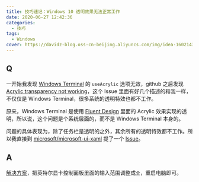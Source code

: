 ```yaml
---
title: 技巧速记：Windows 10 透明效果无法正常工作
date: 2020-06-27 12:42:36
categories:
  - 技巧
tags:
  - Windows
cover: https://davidz-blog.oss-cn-beijing.aliyuncs.com/img/idea-1602143497.jpg
---
```


## Q

一开始我发现 [Windows Terminal](https://github.com/microsoft/terminal) 的 `useAcrylic` 选项无效，github 之后发现 [Acrylic transparency not working](https://github.com/microsoft/terminal/issues/1414)，这个 Issue 里面有好几个描述的和我一样，不仅仅是 Windows Terminal，很多系统的透明特效也都不工作。

原来，Windows Terminal 是使用 [Fluent Design](https://www.microsoft.com/design/fluent/#/) 里面的 Acrylic 效果实现的透明，所以说，这个问题是个系统层面的，而不是 Windows Terminal 本身的。

问题的具体表现为，除了任务栏是透明的之外，其余所有的透明特效都不工作。所以我直接到 [microsoft/microsoft-ui-xaml](https://github.com/microsoft/microsoft-ui-xaml) 提了一个 [Issue](https://github.com/microsoft/microsoft-ui-xaml/issues/2737)。

## A

[解决方案](https://github.com/microsoft/microsoft-ui-xaml/issues/2737#issuecomment-650471950)，把英特尔显卡控制面板里面的输入范围调整成`全`，重启电脑即可。
